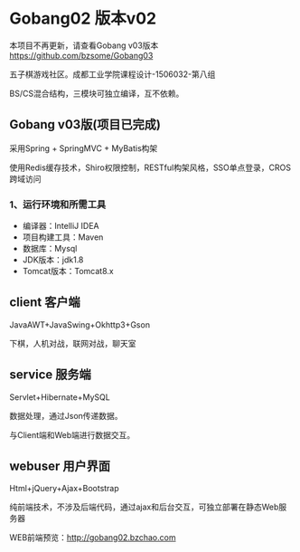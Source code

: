 # Gobang02 版本v02

本项目不再更新，请查看Gobang v03版本 https://github.com/bzsome/Gobang03

五子棋游戏社区。成都工业学院课程设计-1506032-第八组

BS/CS混合结构，三模块可独立编译，互不依赖。

## Gobang v03版(项目已完成)

采用Spring + SpringMVC + MyBatis构架

使用Redis缓存技术，Shiro权限控制，RESTful构架风格，SSO单点登录，CROS跨域访问

### 1、运行环境和所需工具
* 编译器：IntelliJ IDEA
* 项目构建工具：Maven
* 数据库：Mysql
* JDK版本：jdk1.8
* Tomcat版本：Tomcat8.x

## client 客户端
 JavaAWT+JavaSwing+Okhttp3+Gson
 
下棋，人机对战，联网对战，聊天室


## service 服务端
Servlet+Hibernate+MySQL

数据处理，通过Json传递数据。

与Client端和Web端进行数据交互。


## webuser 用户界面
Html+jQuery+Ajax+Bootstrap

纯前端技术，不涉及后端代码，通过ajax和后台交互，可独立部署在静态Web服务器

WEB前端预览：http://gobang02.bzchao.com
